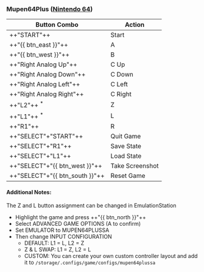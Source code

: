 ### Mupen64Plus ([Nintendo 64](../../../systems/n64))

| Button Combo | Action |
| -- | -- |
| ++"START"++ | Start |
| ++"{{ btn_east }}"++ | A |
| ++"{{ btn_west }}"++ | B |
| ++"Right Analog Up"++ | C Up |
| ++"Right Analog Down"++ | C Down |
| ++"Right Analog Left"++ | C Left |
| ++"Right Analog Right"++ | C Right |
| ++"L2"++ <sup>*</sup> | Z |
| ++"L1"++ <sup>*</sup> | L |
| ++"R1"++ | R |
| ++"SELECT"+"START"++ | Quit Game |
| ++"SELECT"+"R1"++ | Save State |
| ++"SELECT"+"L1"++ | Load State |
| ++"SELECT"+"{{ btn_west }}"++ | Take Screenshot |
| ++"SELECT"+"{{ btn_south }}"++ | Reset Game |


#### Additional Notes:

The Z and L button assignment can be changed in EmulationStation

* Highlight the game and press ++"{{ btn_north }}"++
* Select ADVANCED GAME OPTIONS (A to confirm)
* Set EMULATOR to MUPEN64PLUSSA
* Then change INPUT CONFIGURATION
    * DEFAULT:       L1 = L, L2 = Z
    * Z & L SWAP:    L1 = Z, L2 = L
    * CUSTOM:        You can create your own custom controller layout and add it to `/storage/.configs/game/configs/mupen64plussa`

